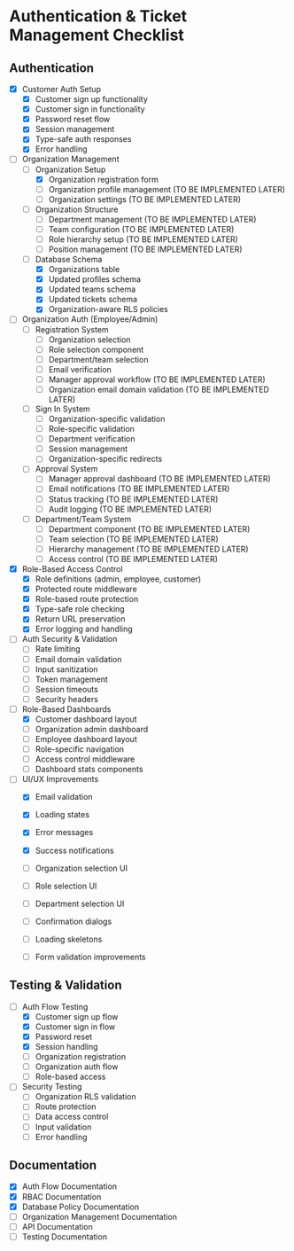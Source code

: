 # Authentication & Ticket Management Checklist

## Authentication

- [x] Customer Auth Setup
  - [x] Customer sign up functionality
  - [x] Customer sign in functionality
  - [x] Password reset flow
  - [x] Session management
  - [x] Type-safe auth responses
  - [x] Error handling

- [ ] Organization Management
  - [ ] Organization Setup
    - [x] Organization registration form
    - [ ] Organization profile management (TO BE IMPLEMENTED LATER)
    - [ ] Organization settings (TO BE IMPLEMENTED LATER)
  - [ ] Organization Structure
    - [ ] Department management (TO BE IMPLEMENTED LATER)
    - [ ] Team configuration (TO BE IMPLEMENTED LATER)
    - [ ] Role hierarchy setup (TO BE IMPLEMENTED LATER)
    - [ ] Position management (TO BE IMPLEMENTED LATER)
  - [ ] Database Schema
    - [x] Organizations table
    - [x] Updated profiles schema
    - [x] Updated teams schema
    - [x] Updated tickets schema
    - [x] Organization-aware RLS policies

- [ ] Organization Auth (Employee/Admin)
  - [ ] Registration System
    - [ ] Organization selection
    - [ ] Role selection component
    - [ ] Department/team selection
    - [ ] Email verification 
    - [ ] Manager approval workflow (TO BE IMPLEMENTED LATER)
    - [ ] Organization email domain validation (TO BE IMPLEMENTED LATER)
  - [ ] Sign In System
    - [ ] Organization-specific validation
    - [ ] Role-specific validation
    - [ ] Department verification
    - [ ] Session management
    - [ ] Organization-specific redirects
  - [ ] Approval System
    - [ ] Manager approval dashboard (TO BE IMPLEMENTED LATER)
    - [ ] Email notifications (TO BE IMPLEMENTED LATER)
    - [ ] Status tracking (TO BE IMPLEMENTED LATER)
    - [ ] Audit logging (TO BE IMPLEMENTED LATER)
  - [ ] Department/Team System
    - [ ] Department component (TO BE IMPLEMENTED LATER)
    - [ ] Team selection (TO BE IMPLEMENTED LATER)
    - [ ] Hierarchy management (TO BE IMPLEMENTED LATER)
    - [ ] Access control (TO BE IMPLEMENTED LATER)

- [x] Role-Based Access Control
  - [x] Role definitions (admin, employee, customer)
  - [x] Protected route middleware
  - [x] Role-based route protection
  - [x] Type-safe role checking
  - [x] Return URL preservation
  - [x] Error logging and handling

- [ ] Auth Security & Validation
  - [ ] Rate limiting
  - [ ] Email domain validation
  - [ ] Input sanitization
  - [ ] Token management
  - [ ] Session timeouts
  - [ ] Security headers

- [ ] Role-Based Dashboards
  - [x] Customer dashboard layout
  - [ ] Organization admin dashboard
  - [ ] Employee dashboard layout
  - [ ] Role-specific navigation
  - [ ] Access control middleware
  - [ ] Dashboard stats components

- [ ] UI/UX Improvements
  - [x] Email validation
  - [x] Loading states
  - [x] Error messages
  - [x] Success notifications
  - [ ] Organization selection UI
  - [ ] Role selection UI
  - [ ] Department selection UI
  - [ ] Confirmation dialogs
  - [ ] Loading skeletons
  - [ ] Form validation improvements


## Testing & Validation
- [ ] Auth Flow Testing
  - [x] Customer sign up flow
  - [x] Customer sign in flow
  - [x] Password reset
  - [x] Session handling
  - [ ] Organization registration
  - [ ] Organization auth flow
  - [ ] Role-based access

- [ ] Security Testing
  - [ ] Organization RLS validation
  - [ ] Route protection
  - [ ] Data access control
  - [ ] Input validation
  - [ ] Error handling

## Documentation
- [x] Auth Flow Documentation
- [x] RBAC Documentation
- [x] Database Policy Documentation
- [ ] Organization Management Documentation
- [ ] API Documentation
- [ ] Testing Documentation 